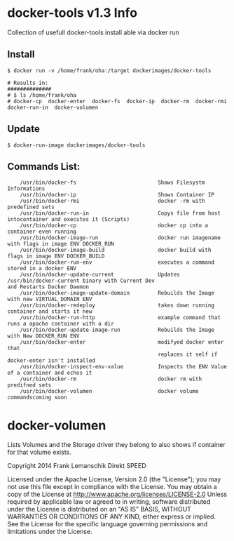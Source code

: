 docker-tools v1.3 Info
============
Collection of usefull docker-tools install able via docker run


## Install

    $ docker run -v /home/frank/oha:/target dockerimages/docker-tools

    # Results in: 
    ##############
    # $ ls /home/frank/oha
    # docker-cp  docker-enter  docker-fs  docker-ip  docker-rm  docker-rmi  docker-run-in  docker-volumen
    
## Update

    $ docker-run-image dockerimages/docker-tools

## Commands List:

        /usr/bin/docker-fs                          Shows Filesystm Informations
        /usr/bin/docker-ip                          Shows Container IP
        /usr/bin/docker-rmi                         docker -rm with predefined sets
        /usr/bin/docker-run-in                      Copys file from host intocontainer and executes it (Scripts)
        /usr/bin/docker-cp	                        docker cp into a container even running
        /usr/bin/docker-image-run		            docker run imagename with flags in image ENV DOCKER_RUN
        /usr/bin/docker-image-build                 docker build with flags in image ENV DOCKER_BUILD
        /usr/bin/docker-run-env                     executes a command stored in a docker ENV
        /usr/bin/docker-update-current              Updates /usr/bin/docker-current binary with Current Dev                                                                  and Restarts Docker Daemon
        /usr/bin/docker-image-update-domain	        Rebuilds the Image with new VIRTUAL_DOMAIN ENV
        /usr/bin/docker-redeploy                    takes down running container and starts it new
        /usr/bin/docker-run-http                    example command that runs a apache container with a dir
        /usr/bin/docker-update-image-run            Rebuilds the Image with New DOCKER_RUN ENV
        /usr/bin/docker-enter	                    modifyed docker enter that 
                                                    replaces it self if docker-enter isn't installed
        /usr/bin/docker-inspect-env-value	        Inspects the ENV Value of a container and echos it
        /usr/bin/docker-rm	                        docker rm with predifned sets
        /usr/bin/docker-volumen                     docker volume commandscoming soon

# docker-volumen
Lists Volumes and the Storage driver they belong to also shows if container for that volume exists.

 Copyright 2014 Frank Lemanschik Direkt SPEED 

 Licensed under the Apache License, Version 2.0 (the "License");
 you may not use this file except in compliance with the License.
 You may obtain a copy of the License at
 http://www.apache.org/licenses/LICENSE-2.0
 Unless required by applicable law or agreed to in writing, software
 distributed under the License is distributed on an "AS IS" BASIS,
 WITHOUT WARRANTIES OR CONDITIONS OF ANY KIND, either express or implied.
 See the License for the specific language governing permissions and
 limitations under the License.

